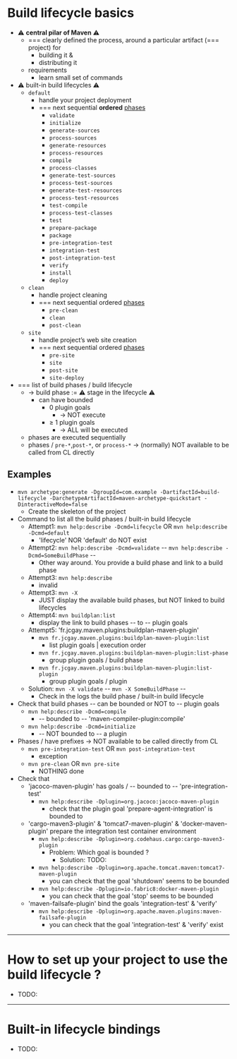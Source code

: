 # Build lifecycle basics
- ⚠️ **central pilar of Maven** ⚠️
  - === clearly defined the process, around a particular artifact (=== project) for
    - building it &
    - distributing it
  - requirements
    - learn small set of commands
- ⚠️ built-in build lifecycles ⚠️
  - `default`
    - handle your project deployment
    - === next sequential **ordered** [phases](https://maven.apache.org/guides/introduction/introduction-to-the-lifecycle.html#a-build-lifecycle-is-made-up-of-phases)
      - `validate`
      - `initialize`
      - `generate-sources`
      - `process-sources`
      - `generate-resources`
      - `process-resources`
      - `compile`
      - `process-classes`
      - `generate-test-sources`
      - `process-test-sources`
      - `generate-test-resources`
      - `process-test-resources`
      - `test-compile`
      - `process-test-classes`
      - `test`
      - `prepare-package`
      - `package`
      - `pre-integration-test`
      - `integration-test`
      - `post-integration-test`
      - `verify`
      - `install`
      - `deploy`
  - `clean`
    - handle project cleaning
    - === next sequential ordered [phases](https://maven.apache.org/guides/introduction/introduction-to-the-lifecycle.html#clean-lifecycle)
      - `pre-clean`
      - `clean`
      - `post-clean`
  - `site`
    - handle project’s web site creation
    - === next sequential ordered [phases](https://maven.apache.org/guides/introduction/introduction-to-the-lifecycle.html#site-lifecycle)
      - `pre-site`
      - `site`
      - `post-site`
      - `site-deploy`
- === list of build phases / build lifecycle
  - → build phase := ⚠️ stage in the lifecycle ⚠️
    - can have bounded
      - 0 plugin goals
        - → NOT execute
      - ≥ 1 plugin goals
        - → ALL will be executed
  - phases are executed sequentially
  - phases / `pre-*`,`post-*`, or `process-*` → (normally) NOT available to be called from CL directly

## Examples
* `mvn archetype:generate -DgroupId=com.example -DartifactId=build-lifecycle -DarchetypeArtifactId=maven-archetype-quickstart -DinteractiveMode=false`
  * Create the skeleton of the project
* Command to list all the build phases / built-in build lifecycle
  * Attempt1: `mvn help:describe -Dcmd=lifecycle` OR `mvn help:describe -Dcmd=default`
    * 'lifecycle' NOR 'default' do NOT exist
  * Attempt2: `mvn help:describe -Dcmd=validate` -- `mvn help:describe -Dcmd=SomeBuildPhase` --
    * Other way around. You provide a build phase and link to a build phase
  * Attempt3: `mvn help:describe`
    * invalid
  * Attempt3: `mvn -X`
    * JUST display the available build phases, but NOT linked to build lifecycles
  * Attempt4: `mvn buildplan:list`
    * display the link to build phases -- to -- plugin goals
  * Attempt5: 'fr.jcgay.maven.plugins:buildplan-maven-plugin'
    * `mvn fr.jcgay.maven.plugins:buildplan-maven-plugin:list`
      * list plugin goals | execution order
    * `mvn fr.jcgay.maven.plugins:buildplan-maven-plugin:list-phase`
      * group plugin goals / build phase 
    * `mvn fr.jcgay.maven.plugins:buildplan-maven-plugin:list-plugin`
      * group plugin goals / plugin
  * Solution: `mvn -X validate` -- `mvn -X SomeBuildPhase` --
    * Check in the logs the build phase / built-in build lifecycle
* Check that build phases -- can be bounded or NOT to -- plugin goals
  * `mvn help:describe -Dcmd=compile`
    * -- bounded to -- 'maven-compiler-plugin:compile'
  * `mvn help:describe -Dcmd=initialize`
    * -- NOT bounded to -- a plugin
* Phases / have prefixes -> NOT available to be called directly from CL
  * `mvn pre-integration-test` OR `mvn post-integration-test` 
    * exception
  * `mvn pre-clean` OR `mvn pre-site`
    * NOTHING done
* Check that
  * 'jacoco-maven-plugin' has goals / -- bounded to -- 'pre-integration-test'
    * `mvn help:describe -Dplugin=org.jacoco:jacoco-maven-plugin`
      * check that the plugin goal 'prepare-agent-integration' is bounded to
  * 'cargo-maven3-plugin' & 'tomcat7-maven-plugin' & 'docker-maven-plugin' prepare the integration test container environment
    * `mvn help:describe -Dplugin=org.codehaus.cargo:cargo-maven3-plugin`
      * Problem: Which goal is bounded ?
        * Solution: TODO:
    * `mvn help:describe -Dplugin=org.apache.tomcat.maven:tomcat7-maven-plugin`
      * you can check that the goal 'shutdown' seems to be bounded
    * `mvn help:describe -Dplugin=io.fabric8:docker-maven-plugin`
      * you can check that the goal 'stop' seems to be bounded
  * 'maven-failsafe-plugin' bind the goals 'integration-test' & 'verify'
    * `mvn help:describe -Dplugin=org.apache.maven.plugins:maven-failsafe-plugin`
      * you can check that the goal 'integration-test' & 'verify' exist

---

# How to set up your project to use the build lifecycle ?
* TODO:

---

# Built-in lifecycle bindings
* TODO: